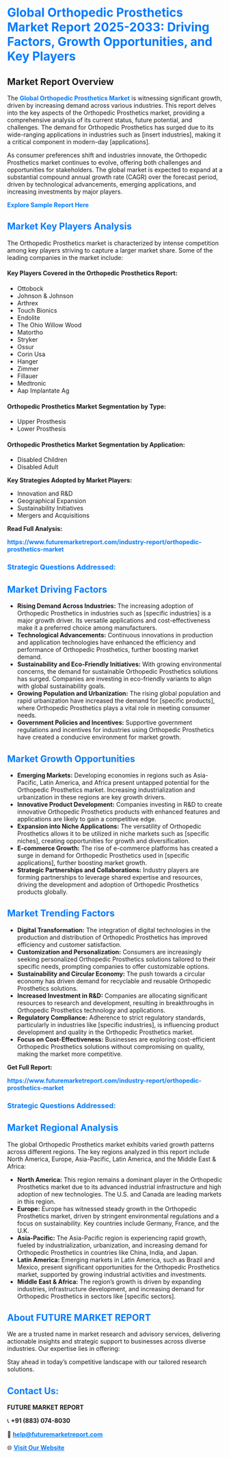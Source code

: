 <h1 style="color: #007BFF;">Global Orthopedic Prosthetics Market Report 2025-2033: Driving Factors, Growth Opportunities, and Key Players</h1>

<section id="overview">
<h2>Market Report Overview</h2>
<p>The <a href="https://www.futuremarketreport.com/industry-report/orthopedic-prosthetics-market" style="color: #007BFF; text-decoration: none;"><strong>Global Orthopedic Prosthetics Market</strong></a> is witnessing significant growth, driven by increasing demand across various industries. This report delves into the key aspects of the Orthopedic Prosthetics market, providing a comprehensive analysis of its current status, future potential, and challenges. The demand for Orthopedic Prosthetics has surged due to its wide-ranging applications in industries such as [insert industries], making it a critical component in modern-day [applications].</p>
<p>As consumer preferences shift and industries innovate, the Orthopedic Prosthetics market continues to evolve, offering both challenges and opportunities for stakeholders. The global market is expected to expand at a substantial compound annual growth rate (CAGR) over the forecast period, driven by technological advancements, emerging applications, and increasing investments by major players.</p>
</section>

<section id="overview">
<p><a href="https://www.futuremarketreport.com/request-sample/reportId=29618" style="color: #007BFF; text-decoration: none;"><strong>Explore Sample Report Here</strong></a></p>
</section>

<section id="key-players">
<h2 style="color: #007BFF;">Market Key Players Analysis</h2>
<p>The Orthopedic Prosthetics market is characterized by intense competition among key players striving to capture a larger market share. Some of the leading companies in the market include:</p>
<h4>Key Players Covered in the Orthopedic Prosthetics Report:</h4>
<ul><li>Ottobock</li><li>Johnson &amp; Johnson</li><li>Arthrex</li><li>Touch Bionics</li><li>Endolite</li><li>The Ohio Willow Wood</li><li>Matortho</li><li>Stryker</li><li>Ossur</li><li>Corin Usa</li><li>Hanger</li><li>Zimmer</li><li>Fillauer</li><li>Medtronic</li><li>Aap Implantate Ag</li></ul>
<h4>Orthopedic Prosthetics Market Segmentation by Type:</h4>
<ul><li>Upper Prosthesis</li><li>Lower Prosthesis</li></ul>

<h4>Orthopedic Prosthetics Market Segmentation by Application:</h4>
<ul><li>Disabled Children</li><li>Disabled Adult</li></ul>
<p><strong>Key Strategies Adopted by Market Players:</strong></p>
<ul>
<li>Innovation and R&D</li>
<li>Geographical Expansion</li>
<li>Sustainability Initiatives</li>
<li>Mergers and Acquisitions</li>
</ul>
</section>

<section>
<p><strong>Read Full Analysis: </strong></p><a href="https://www.futuremarketreport.com/industry-report/orthopedic-prosthetics-market" style="color: #007BFF; text-decoration: none;"><strong>https://www.futuremarketreport.com/industry-report/orthopedic-prosthetics-market</strong></a>
<h3 style="color: #007BFF;">Strategic Questions Addressed:</h3>
</section>

<section id="driving-factors">
<h2 style="color: #007BFF;">Market Driving Factors</h2>
<ul>
<li><strong>Rising Demand Across Industries:</strong> The increasing adoption of Orthopedic Prosthetics in industries such as [specific industries] is a major growth driver. Its versatile applications and cost-effectiveness make it a preferred choice among manufacturers.</li>
<li><strong>Technological Advancements:</strong> Continuous innovations in production and application technologies have enhanced the efficiency and performance of Orthopedic Prosthetics, further boosting market demand.</li>
<li><strong>Sustainability and Eco-Friendly Initiatives:</strong> With growing environmental concerns, the demand for sustainable Orthopedic Prosthetics solutions has surged. Companies are investing in eco-friendly variants to align with global sustainability goals.</li>
<li><strong>Growing Population and Urbanization:</strong> The rising global population and rapid urbanization have increased the demand for [specific products], where Orthopedic Prosthetics plays a vital role in meeting consumer needs.</li>
<li><strong>Government Policies and Incentives:</strong> Supportive government regulations and incentives for industries using Orthopedic Prosthetics have created a conducive environment for market growth.</li>
</ul>
</section>

<section id="growth-opportunities">
<h2 style="color: #007BFF;">Market Growth Opportunities</h2>
<ul>
<li><strong>Emerging Markets:</strong> Developing economies in regions such as Asia-Pacific, Latin America, and Africa present untapped potential for the Orthopedic Prosthetics market. Increasing industrialization and urbanization in these regions are key growth drivers.</li>
<li><strong>Innovative Product Development:</strong> Companies investing in R&D to create innovative Orthopedic Prosthetics products with enhanced features and applications are likely to gain a competitive edge.</li>
<li><strong>Expansion into Niche Applications:</strong> The versatility of Orthopedic Prosthetics allows it to be utilized in niche markets such as [specific niches], creating opportunities for growth and diversification.</li>
<li><strong>E-commerce Growth:</strong> The rise of e-commerce platforms has created a surge in demand for Orthopedic Prosthetics used in [specific applications], further boosting market growth.</li>
<li><strong>Strategic Partnerships and Collaborations:</strong> Industry players are forming partnerships to leverage shared expertise and resources, driving the development and adoption of Orthopedic Prosthetics products globally.</li>
</ul>
</section>

<section id="trending-factors">
<h2 style="color: #007BFF;">Market Trending Factors</h2>
<ul>
<li><strong>Digital Transformation:</strong> The integration of digital technologies in the production and distribution of Orthopedic Prosthetics has improved efficiency and customer satisfaction.</li>
<li><strong>Customization and Personalization:</strong> Consumers are increasingly seeking personalized Orthopedic Prosthetics solutions tailored to their specific needs, prompting companies to offer customizable options.</li>
<li><strong>Sustainability and Circular Economy:</strong> The push towards a circular economy has driven demand for recyclable and reusable Orthopedic Prosthetics solutions.</li>
<li><strong>Increased Investment in R&D:</strong> Companies are allocating significant resources to research and development, resulting in breakthroughs in Orthopedic Prosthetics technology and applications.</li>
<li><strong>Regulatory Compliance:</strong> Adherence to strict regulatory standards, particularly in industries like [specific industries], is influencing product development and quality in the Orthopedic Prosthetics market.</li>
<li><strong>Focus on Cost-Effectiveness:</strong> Businesses are exploring cost-efficient Orthopedic Prosthetics solutions without compromising on quality, making the market more competitive.</li>
</ul>
</section>

<section>
<p><strong>Get Full Report: </strong></p><a href="https://www.futuremarketreport.com/industry-report/orthopedic-prosthetics-market" style="color: #007BFF; text-decoration: none;"><strong>https://www.futuremarketreport.com/industry-report/orthopedic-prosthetics-market</strong></a>
<h3 style="color: #007BFF;">Strategic Questions Addressed:</h3>
</section>


<section id="regional-analysis">
<h2 style="color: #007BFF;">Market Regional Analysis</h2>
<p>The global Orthopedic Prosthetics market exhibits varied growth patterns across different regions. The key regions analyzed in this report include North America, Europe, Asia-Pacific, Latin America, and the Middle East & Africa:</p>
<ul>
<li><strong>North America:</strong> This region remains a dominant player in the Orthopedic Prosthetics market due to its advanced industrial infrastructure and high adoption of new technologies. The U.S. and Canada are leading markets in this region.</li>
<li><strong>Europe:</strong> Europe has witnessed steady growth in the Orthopedic Prosthetics market, driven by stringent environmental regulations and a focus on sustainability. Key countries include Germany, France, and the U.K.</li>
<li><strong>Asia-Pacific:</strong> The Asia-Pacific region is experiencing rapid growth, fueled by industrialization, urbanization, and increasing demand for Orthopedic Prosthetics in countries like China, India, and Japan.</li>
<li><strong>Latin America:</strong> Emerging markets in Latin America, such as Brazil and Mexico, present significant opportunities for the Orthopedic Prosthetics market, supported by growing industrial activities and investments.</li>
<li><strong>Middle East & Africa:</strong> The region’s growth is driven by expanding industries, infrastructure development, and increasing demand for Orthopedic Prosthetics in sectors like [specific sectors].</li>
</ul>
</section>

<footer>
<h2 style="color: #007BFF;">About FUTURE MARKET REPORT</h2>
<p>We are a trusted name in market research and advisory services, delivering actionable insights and strategic support to businesses across diverse industries. Our expertise lies in offering:</p>

<p>Stay ahead in today’s competitive landscape with our tailored research solutions.</p>

<h2 style="color: #007BFF;">Contact Us:</h2>
<p><strong>FUTURE MARKET REPORT</strong></p>
<p>📞 <strong>+91 (883) 074-8030</strong></p>
<p>📧 <strong><a href="mailto:help@futuremarketreport.com" style="color: #007BFF;">help@futuremarketreport.com</a></strong></p>
<p>🌐 <strong><a href="https://www.futuremarketreport.com/" style="color: #007BFF;">Visit Our Website</a></strong></p>
</footer>